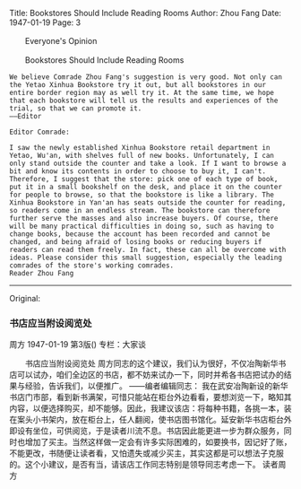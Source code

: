 Title: Bookstores Should Include Reading Rooms
Author: Zhou Fang
Date: 1947-01-19
Page: 3

　　Everyone's Opinion

　　Bookstores Should Include Reading Rooms

    We believe Comrade Zhou Fang's suggestion is very good. Not only can the Yetao Xinhua Bookstore try it out, but all bookstores in our entire border region may as well try it. At the same time, we hope that each bookstore will tell us the results and experiences of the trial, so that we can promote it.
    ——Editor

    Editor Comrade:

    I saw the newly established Xinhua Bookstore retail department in Yetao, Wu'an, with shelves full of new books. Unfortunately, I can only stand outside the counter and take a look. If I want to browse a bit and know its contents in order to choose to buy it, I can't. Therefore, I suggest that the store: pick one of each type of book, put it in a small bookshelf on the desk, and place it on the counter for people to browse, so that the bookstore is like a library. The Xinhua Bookstore in Yan'an has seats outside the counter for reading, so readers come in an endless stream. The bookstore can therefore further serve the masses and also increase buyers. Of course, there will be many practical difficulties in doing so, such as having to change books, because the account has been recorded and cannot be changed, and being afraid of losing books or reducing buyers if readers can read them freely. In fact, these can all be overcome with ideas. Please consider this small suggestion, especially the leading comrades of the store's working comrades.
    Reader Zhou Fang



<hr /> 

Original: 


### 书店应当附设阅览处
周方
1947-01-19
第3版()
专栏：大家谈

　　书店应当附设阅览处
    周方同志的这个建议，我们认为很好，不仅冶陶新华书店可以试办，咱们全边区的书店，都不妨来试办一下，同时并希各书店把试办的结果与经验，告诉我们，以便推广。
    ——编者编辑同志：
    我在武安冶陶新设的新华书店门市部，看到新书满架，可惜只能站在柜台外边看看，要想浏览一下，略知其内容，以便选择购买，却不能够。因此，我建议该店：将每种书籍，各挑一本，装在案头小书架内，放在柜台上，任人翻阅，使书店图书馆化。延安新华书店柜台外即设有坐位，可供阅览，于是读者川流不息。书店因此能更进一步为群众服务，同时也增加了买主。当然这样做一定会有许多实际困难的，如要换书，因记好了账，不能更改，书随便让读者看，又怕遗失或减少买主，其实这都是可以想法子克服的。这个小建议，是否有当，请该店工作同志特别是领导同志考虑一下。
    读者周方
